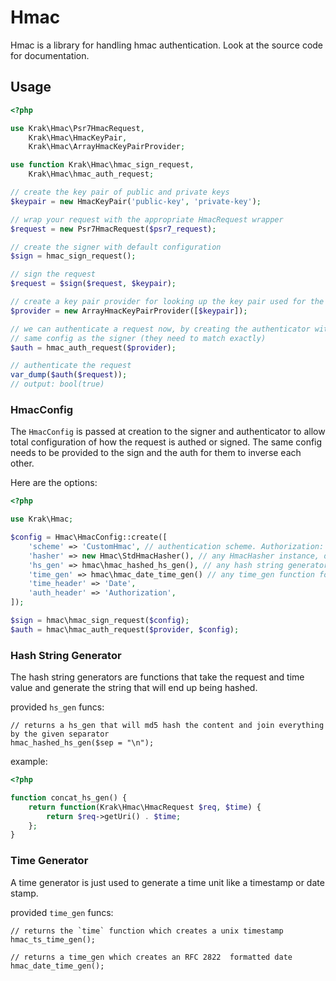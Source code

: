 # Hmac

Hmac is a library for handling hmac authentication. Look at the source code for documentation.

## Usage

```php
<?php

use Krak\Hmac\Psr7HmacRequest,
    Krak\Hmac\HmacKeyPair,
    Krak\Hmac\ArrayHmacKeyPairProvider;

use function Krak\Hmac\hmac_sign_request,
    Krak\Hmac\hmac_auth_request;

// create the key pair of public and private keys
$keypair = new HmacKeyPair('public-key', 'private-key');

// wrap your request with the appropriate HmacRequest wrapper
$request = new Psr7HmacRequest($psr7_request);

// create the signer with default configuration
$sign = hmac_sign_request();

// sign the request
$request = $sign($request, $keypair);

// create a key pair provider for looking up the key pair used for the request
$provider = new ArrayHmacKeyPairProvider([$keypair]);

// we can authenticate a request now, by creating the authenticator with the
// same config as the signer (they need to match exactly)
$auth = hmac_auth_request($provider);

// authenticate the request
var_dump($auth($request));
// output: bool(true)
```

### HmacConfig

The `HmacConfig` is passed at creation to the signer and authenticator to allow total configuration of how the request is authed or signed. The same config needs to be provided to the sign and the auth for them to inverse each other.

Here are the options:

```php
<?php

use Krak\Hmac;

$config = Hmac\HmacConfig::create([
    'scheme' => 'CustomHmac', // authentication scheme. Authorization: <scheme> <public_key>:<hash>
    'hasher' => new Hmac\StdHmacHasher(), // any HmacHasher instance, defaults to Base64HmacHasher(StdHmacHasher)
    'hs_gen' => hmac\hmac_hashed_hs_gen(), // any hash string generator function
    'time_gen' => hmac\hmac_date_time_gen() // any time_gen function for generating a unit of time
    'time_header' => 'Date',
    'auth_header' => 'Authorization',
]);

$sign = hmac\hmac_sign_request($config);
$auth = hmac\hmac_auth_request($provider, $config);
```

### Hash String Generator

The hash string generators are functions that take the request and time value and generate the string that will end up being hashed.

provided `hs_gen` funcs:

    // returns a hs_gen that will md5 hash the content and join everything by the given separator
    hmac_hashed_hs_gen($sep = "\n");

example:

```php
<?php

function concat_hs_gen() {
    return function(Krak\Hmac\HmacRequest $req, $time) {
        return $req->getUri() . $time;
    };
}
```

### Time Generator

A time generator is just used to generate a time unit like a timestamp or date stamp.

provided `time_gen` funcs:

    // returns the `time` function which creates a unix timestamp
    hmac_ts_time_gen();

    // returns a time_gen which creates an RFC 2822  formatted date
    hmac_date_time_gen();
